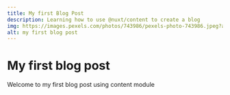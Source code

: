 ```yaml
---
title: My first Blog Post
description: Learning how to use @nuxt/content to create a blog
img: https://images.pexels.com/photos/743986/pexels-photo-743986.jpeg?auto=compress&cs=tinysrgb&dpr=3&h=750&w=1260
alt: my first blog post
---
```

# My first blog post

Welcome to my first blog post using content module
